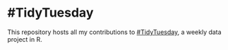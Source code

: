 \#TidyTuesday
================

This repository hosts all my contributions to
[\#TidyTuesday](https://github.com/rfordatascience/tidytuesday), a
weekly data project in R.
